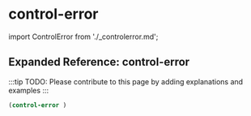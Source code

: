 # control-error

import ControlError from './_controlerror.md';

<ControlError />

## Expanded Reference: control-error

:::tip
TODO: Please contribute to this page by adding explanations and examples
:::

```lisp
(control-error )
```
